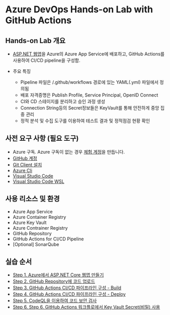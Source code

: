 # Azure DevOps Hands-on Lab with GitHub Actions

## Hands-on Lab 개요

* [ASP.NET 웹앱](https://learn.microsoft.com/ko-kr/azure/app-service/quickstart-dotnetcore?tabs=net60&pivots=development-environment-vscode)을 Azure의 Azure App Service에 배포하고, GitHub Actions를 사용하여 CI/CD pipeline을 구성함.

* 주요 특징
  * Pipeline 파일은 /.github/workflows 경로에 있는 YAML(.yml) 파일에서 정의됨
  * 배포 자격증명은 Publish Profile, Service Principal, OpenID Connect
  * CI와 CD 스테이지를 분리하고 승인 과정 생성
  * Connection String등의 Secret정보들은 KeyVault를 통해 안전하게 중앙 집중 관리
  * 정적 분석 및 수집 도구를 이용하여 테스트 결과 및 정적점검 현황 확인

## 사전 요구 사항 (필요 도구)

* Azure 구독. Azure 구독이 없는 경우 [체험 계정](https://azure.microsoft.com/ko-kr/free/?WT.mc_id=A261C142F)을 만듭니다.
* [GitHub 계정](https://github.com/)
* [Git Client 설치](https://git-scm.com/downloads)
* [Azure Cli](https://docs.microsoft.com/ko-kr/cli/azure/install-azure-cli)
* [Visual Studio Code](https://code.visualstudio.com/download)
* [Visual Studio Code WSL](https://learn.microsoft.com/en-us/windows/wsl/)

## 사용 리소스 및 환경
* Azure App Service
* Azure Container Registry
* Azure Key Vault
* Azure Contrainer Registry
* GitHub Repository
* GitHub Actions for CI/CD Pipeline
* [Optional] SonarQube


## 실습 순서

* [Step 1. Azure에서 ASP.NET Core 웹앱 만들기](https://github.com/jeongaelee/ProjectJourneyModule7-GitHubActions/blob/master/step1.md)
* [Step 2. GitHub Repository에 코드 업로드](https://github.com/jeongaelee/ProjectJourneyModule7-GitHubActions/blob/master/step2.md)
* [Step 3. GitHub Actions CI/CD 파이프라인 구성 - Build](https://github.com/jeongaelee/ProjectJourneyModule7-GitHubActions/blob/master/step3.md)
* [Step 4. GitHub Actions CI/CD 파이프라인 구성 - Deploy](https://github.com/jeongaelee/ProjectJourneyModule7-GitHubActions/blob/master/step4.md)
* [Step 5. CodeQL을 이용하여 코드 보안 검사](https://github.com/jeongaelee/ProjectJourneyModule7-GitHubActions/blob/master/step5.md)
* [Step 6. Step 6. GitHub Actions 워크플로에서 Key Vault Secret(비밀) 사용](https://github.com/jeongaelee/ProjectJourneyModule7-GitHubActions/blob/master/step6.md)

